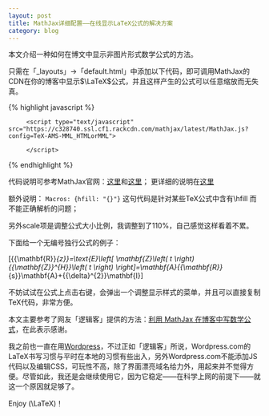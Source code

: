 ```yaml
---
layout: post
title: MathJax详细配置——在线显示LaTeX公式的解决方案
category: blog
---
```


本文介绍一种如何在博文中显示非图片形式数学公式的方法。

只需在「_layouts」->「default.html」中添加以下代码，即可调用MathJax的CDN在你的博客中显示$\LaTeX$公式，并且这样产生的公式可以任意缩放而无失真。

{% highlight javascript %}
 <script type="text/x-mathjax-config">
     MathJax.Hub.Config({
         tex2jax: {
             inlineMath: [
                 ['$', '$'],
                 ['\\(', '\\)']
             ],
             displayMath: [
                 ['$$', '$$'],
                 ["\\[", "\\]"]
             ],
             processEscapes: true
         },
         TeX: {
             extensions: ["AMSmath.js", "AMSsymbols.js"],
             equationNumbers: {
                 autoNumber: ["AMS"],
                 useLabelIds: true
             },
             Macros: {
                 hfill: "{}"
             }
         },
         "HTML-CSS": {
             linebreaks: {
                 automatic: true
             },
             availableFonts: ["TeX"],
             scale: 110
         },
         SVG: {
             linebreaks: {
                 automatic: true
             }
         }
     });
		 </script>
		 <script type="text/javascript" src="https://c328740.ssl.cf1.rackcdn.com/mathjax/latest/MathJax.js?config=TeX-AMS-MML_HTMLorMML">
     
		 </script>		 
{% endhighlight %}

代码说明可参考MathJax官网：[这里](http://docs.mathjax.org/en/latest/start.html#mathjax-cdn)和[这里](http://docs.mathjax.org/en/latest/configuration.html#loading)；
更详细的说明在[这里](http://docs.mathjax.org/en/latest/tex.html#tex-support)

额外说明： `Macros: {hfill: "{}"}` 这句代码是针对某些TeX公式中含有\hfill 而不能正确解析的问题；

另外scale项是调整公式大小比例，我调整到了110%，自己感觉这样看着不累。


下面给一个无编号独行公式的例子：

\[{{\mathbf{R}}_{z}}=\text{E}\left[ \mathbf{Z}\left( t \right){{\mathbf{Z}}^{H}}\left( t \right) \right]=\mathbf{A}{{\mathbf{R}}_{s}}\mathbf{A}+{{\delta}^{2}}\mathbf{I}\]

不妨试试在公式上点击右键，会弹出一个调整显示样式的菜单，并且可以直接复制TeX代码，非常方便。 


本文主要参考了网友「逻辑客」提供的方法：[利用 MathJax 在博客中写数学公式](http://logicer.blogspot.com/2012/08/latex-wordpress.html)，在此表示感谢。 

我之前也一直在用[Wordpress](andnot.wordpress.com "Wordpress.com")，不过正如「逻辑客」所说，Wordpress.com的LaTeX书写习惯与平时在本地的习惯有些出入，另外Wordpress.com不能添加JS代码以及编辑CSS，可玩性不高，除了界面漂亮域名给力外，用起来并不觉得方便。尽管如此，我还是会继续使用它，因为它稳定——在科学上网的前提下——就这一个原因就足够了。

Enjoy \(\LaTeX\)！
